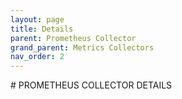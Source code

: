```yaml
---
layout: page
title: Details
parent: Prometheus Collector
grand_parent: Metrics Collectors
nav_order: 2
---
```

<link rel="shortcut icon" type="image/x-icon" href="{{ site.baseurl }}/images/favicon.ico?" >
# PROMETHEUS COLLECTOR DETAILS
